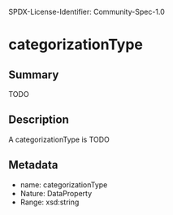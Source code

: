 SPDX-License-Identifier: Community-Spec-1.0

# categorizationType

## Summary

TODO

## Description

A categorizationType is TODO

## Metadata

- name: categorizationType
- Nature: DataProperty
- Range: xsd:string

